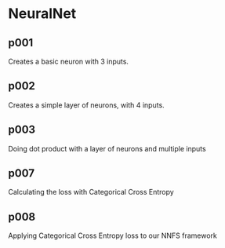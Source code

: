 # NeuralNet

## p001
Creates a basic neuron with 3 inputs.

## p002
Creates a simple layer of neurons, with 4 inputs.

## p003
Doing dot product with a layer of neurons and multiple inputs


## p007
Calculating the loss with Categorical Cross Entropy

## p008
Applying Categorical Cross Entropy loss to our NNFS framework


